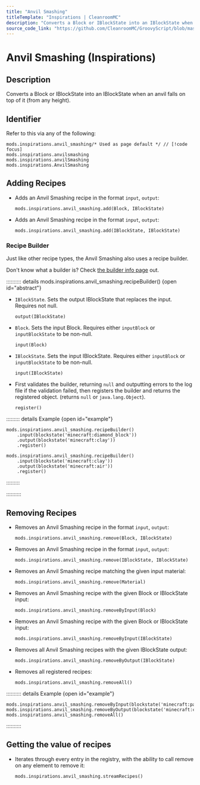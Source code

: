 ```yaml
---
title: "Anvil Smashing"
titleTemplate: "Inspirations | CleanroomMC"
description: "Converts a Block or IBlockState into an IBlockState when an anvil falls on top of it (from any height)."
source_code_link: "https://github.com/CleanroomMC/GroovyScript/blob/master/src/main/java/com/cleanroommc/groovyscript/compat/mods/inspirations/AnvilSmashing.java"
---
```


# Anvil Smashing (Inspirations)

## Description

Converts a Block or IBlockState into an IBlockState when an anvil falls on top of it (from any height).

## Identifier

Refer to this via any of the following:

```groovy:no-line-numbers {1}
mods.inspirations.anvil_smashing/* Used as page default */ // [!code focus]
mods.inspirations.anvilsmashing
mods.inspirations.anvilSmashing
mods.inspirations.AnvilSmashing
```


## Adding Recipes

- Adds an Anvil Smashing recipe in the format `input`, `output`:

    ```groovy:no-line-numbers
    mods.inspirations.anvil_smashing.add(Block, IBlockState)
    ```

- Adds an Anvil Smashing recipe in the format `input`, `output`:

    ```groovy:no-line-numbers
    mods.inspirations.anvil_smashing.add(IBlockState, IBlockState)
    ```


### Recipe Builder

Just like other recipe types, the Anvil Smashing also uses a recipe builder.

Don't know what a builder is? Check [the builder info page](../../groovy/builder.md) out.

:::::::::: details mods.inspirations.anvil_smashing.recipeBuilder() {open id="abstract"}
- `IBlockState`. Sets the output IBlockState that replaces the input. Requires not null.

    ```groovy:no-line-numbers
    output(IBlockState)
    ```

- `Block`. Sets the input Block. Requires either `inputBlock` or `inputBlockState` to be non-null.

    ```groovy:no-line-numbers
    input(Block)
    ```

- `IBlockState`. Sets the input IBlockState. Requires either `inputBlock` or `inputBlockState` to be non-null.

    ```groovy:no-line-numbers
    input(IBlockState)
    ```

- First validates the builder, returning `null` and outputting errors to the log file if the validation failed, then registers the builder and returns the registered object. (returns `null` or `java.lang.Object`).

    ```groovy:no-line-numbers
    register()
    ```

::::::::: details Example {open id="example"}
```groovy:no-line-numbers
mods.inspirations.anvil_smashing.recipeBuilder()
    .input(blockstate('minecraft:diamond_block'))
    .output(blockstate('minecraft:clay'))
    .register()

mods.inspirations.anvil_smashing.recipeBuilder()
    .input(blockstate('minecraft:clay'))
    .output(blockstate('minecraft:air'))
    .register()
```

:::::::::

::::::::::

## Removing Recipes

- Removes an Anvil Smashing recipe in the format `input`, `output`:

    ```groovy:no-line-numbers
    mods.inspirations.anvil_smashing.remove(Block, IBlockState)
    ```

- Removes an Anvil Smashing recipe in the format `input`, `output`:

    ```groovy:no-line-numbers
    mods.inspirations.anvil_smashing.remove(IBlockState, IBlockState)
    ```

- Removes an Anvil Smashing recipe matching the given input material:

    ```groovy:no-line-numbers
    mods.inspirations.anvil_smashing.remove(Material)
    ```

- Removes an Anvil Smashing recipe with the given Block or IBlockState input:

    ```groovy:no-line-numbers
    mods.inspirations.anvil_smashing.removeByInput(Block)
    ```

- Removes an Anvil Smashing recipe with the given Block or IBlockState input:

    ```groovy:no-line-numbers
    mods.inspirations.anvil_smashing.removeByInput(IBlockState)
    ```

- Removes all Anvil Smashing recipes with the given IBlockState output:

    ```groovy:no-line-numbers
    mods.inspirations.anvil_smashing.removeByOutput(IBlockState)
    ```

- Removes all registered recipes:

    ```groovy:no-line-numbers
    mods.inspirations.anvil_smashing.removeAll()
    ```

:::::::::: details Example {open id="example"}
```groovy:no-line-numbers
mods.inspirations.anvil_smashing.removeByInput(blockstate('minecraft:packed_ice'))
mods.inspirations.anvil_smashing.removeByOutput(blockstate('minecraft:cobblestone'))
mods.inspirations.anvil_smashing.removeAll()
```

::::::::::

## Getting the value of recipes

- Iterates through every entry in the registry, with the ability to call remove on any element to remove it:

    ```groovy:no-line-numbers
    mods.inspirations.anvil_smashing.streamRecipes()
    ```
